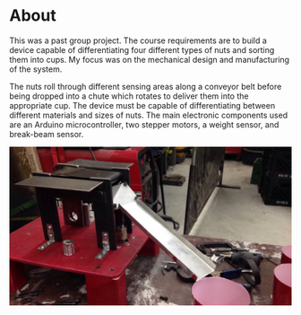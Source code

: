 # About
This was a past group project. The course requirements are to build a device capable of differentiating four different types of nuts and sorting them into cups. My focus was on the mechanical design and manufacturing of the system.

The nuts roll through different sensing areas along a conveyor belt before being dropped into a chute which rotates to deliver them into the appropriate cup. The device must be capable of differentiating between different materials and sizes of nuts. The main electronic components used are an Arduino microcontroller, two stepper motors, a weight sensor, and break-beam sensor.

![Poster](Images/IMG_0359.JPG)


